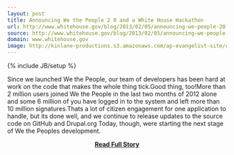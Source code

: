```yaml
---
layout: post
title: Announcing We the People 2 0 and a White House Hackathon
url: http://www.whitehouse.gov/blog/2013/02/05/announcing-we-people-20-and-white-house-hackathon
source: http://www.whitehouse.gov/blog/2013/02/05/announcing-we-people-20-and-white-house-hackathon
domain: www.whitehouse.gov
image: http://kinlane-productions.s3.amazonaws.com/ap-evangelist-site/curated/screenshots/9352_api500_com.png
---
```

{% include JB/setup %}<p>Since we launched We the People, our team of developers has been hard at work on the code that makes the whole thing tick.Good thing, too!More than 2 million users joined We the People in the last two months of 2012 alone and some 6 million of you have logged in to the system and left more than 10 million signatures.Thats a lot of citizen engagement for one application to handle, but its done well, and we continue to release updates to the source code on GitHub and Drupal.org Today, though, were starting the next stage of We the Peoples development.</p>
<center><p><a href="http://www.whitehouse.gov/blog/2013/02/05/announcing-we-people-20-and-white-house-hackathon" style='padding:25px; font-sze:18px; font-weight: bold;'>Read Full Story</a></p></center>

